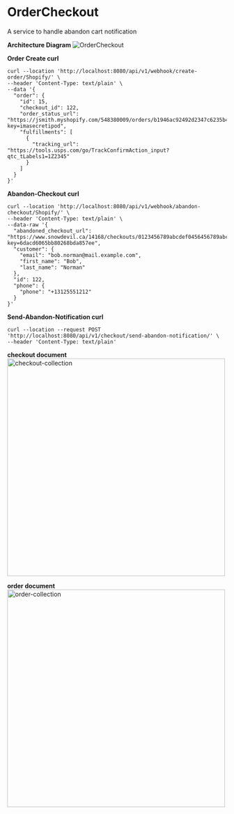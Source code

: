 # OrderCheckout
A service to handle abandon cart notification

**Architecture Diagram**
![OrderCheckout](https://user-images.githubusercontent.com/53296002/222985300-818da339-de8f-4187-890e-6e11bda1cf03.png)



**Order Create curl**
```
curl --location 'http://localhost:8080/api/v1/webhook/create-order/Shopify/' \
--header 'Content-Type: text/plain' \
--data '{
  "order": {
    "id": 15,
    "checkout_id": 122,
    "order_status_url": "https://jsmith.myshopify.com/548380009/orders/b1946ac92492d2347c6235b4d2611184/authenticate?key=imasecretipod",
    "fulfillments": [
      {
        "tracking_url": "https://tools.usps.com/go/TrackConfirmAction_input?qtc_tLabels1=1Z2345"
      }
    ]
  }
}'
```

**Abandon-Checkout curl**
```
curl --location 'http://localhost:8080/api/v1/webhook/abandon-checkout/Shopify/' \
--header 'Content-Type: text/plain' \
--data-raw '{
  "abandoned_checkout_url": "https://www.snowdevil.ca/14168/checkouts/0123456789abcdef0456456789abcdef/recover?key=6dacd6065bb80268bda857ee",
  "customer": {
    "email": "bob.norman@mail.example.com",
    "first_name": "Bob",
    "last_name": "Norman"
  },
  "id": 122,
  "phone": {
    "phone": "+13125551212"
  }
}'
```

**Send-Abandon-Notification curl**
```
curl --location --request POST 'http://localhost:8080/api/v1/checkout/send-abandon-notification/' \
--header 'Content-Type: text/plain'
```
**checkout document**
<img width="500" alt="checkout-collection" src="https://user-images.githubusercontent.com/53296002/222985367-808d096c-b213-4d38-a186-3b76d0cc5327.png">

**order document**
<img width="500" alt="order-collection" src="https://user-images.githubusercontent.com/53296002/222985378-3e2bf693-70f3-473e-8a63-885ee6040fc8.png">

